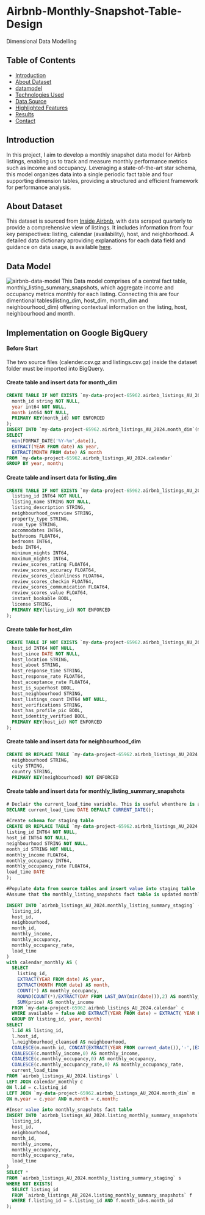 # Airbnb-Monthly-Snapshot-Table-Design
Dimensional Data Modelling
## Table of Contents
- [Introduction](#introduction)
- [About Dataset](#about-dataset)
- [datamodel](#data-model)
- [Technologies Used](#technologies-used)
- [Data Source](#data-source)
- [Highlighted Features](#highlighted-features)
- [Results](#results)
- [Contact](#contact)

## Introduction
In this project, I aim to develop a monthly snapshot data model for Airbnb listings, enabling us to track and measure monthly performance metrics such as income and occupancy. Leveraging a state-of-the-art star schema, this model organizes data into a single periodic fact table and four supporting dimension tables, providing a structured and efficient framework for performance analysis.

## About Dataset
This dataset is sourced from [Inside Airbnb](https://insideairbnb.com/get-the-data/), with data scraped quarterly to provide a comprehensive view of listings. It includes information from four key perspectives: listing, calendar (availability), host, and neighborhood. A detailed data dictionary aproviding explanations for each data field and guidance on data usage, is available [here](https://docs.google.com/spreadsheets/d/1iWCNJcSutYqpULSQHlNyGInUvHg2BoUGoNRIGa6Szc4/edit?gid=1322284596#gid=1322284596). 

## Data Model
![airbnb-data-model](Airbnb-data-model.png)
This Data model comprises of a central fact table, monthly_listing_summary_snapshots, which aggregate income and occupancy metrics monthly for each listing. Connecting this are four dimentional tables(listing_dim, host_dim, month_dim and neighbourhood_dim) offering contextual information on the listing, host, neighbourhood and month.

## Implementation on Google BigQuery
#### Before Start
The two source files (calender.csv.gz and listings.csv.gz) inside the dataset folder must be imported into BigQuery.  
#### Create table and insert data for month_dim

```sql
CREATE TABLE IF NOT EXISTS `my-data-project-65962.airbnb_listings_AU_2024.month_dim` (
  month_id string NOT NULL, 
  year int64 NOT NULL,
  month int64 NOT NULL,
  PRIMARY KEY(month_id) NOT ENFORCED
);
INSERT INTO `my-data-project-65962.airbnb_listings_AU_2024.month_dim`(month_id,year,month)
SELECT
  min(FORMAT_DATE('%Y-%m',date)),
  EXTRACT(YEAR FROM date) AS year, 
  EXTRACT(MONTH FROM date) AS month
FROM `my-data-project-65962.airbnb_listings_AU_2024.calendar` 
GROUP BY year, month;
```
#### Create table and insert data for listing_dim

``` sql
CREATE TABLE IF NOT EXISTS `my-data-project-65962.airbnb_listings_AU_2024.listing_dim` (
  listing_id INT64 NOT NULL,
  listing_name STRING NOT NULL,
  listing_description STRING,
  neighbourhood_overview STRING,
  property_type STRING,
  room_type STRING,
  accommodates INT64,
  bathrooms FLOAT64,
  bedrooms INT64,
  beds INT64,
  minimum_nights INT64,
  maximum_nights INT64,
  review_scores_rating FLOAT64,
  review_scores_accuracy FLOAT64, 
  review_scores_cleanliness FLOAT64,
  review_scores_checkin FLOAT64,
  review_scores_communication FLOAT64,
  review_scores_value FLOAT64, 
  instant_bookable BOOL,
  license STRING,
  PRIMARY KEY(listing_id) NOT ENFORCED
);
```

#### Create table for host_dim
```sql
CREATE TABLE IF NOT EXISTS `my-data-project-65962.airbnb_listings_AU_2024.host_dim` (
  host_id INT64 NOT NULL,
  host_since DATE NOT NULL,
  host_location STRING,
  host_about STRING,
  host_response_time STRING,
  host_response_rate FLOAT64, 
  host_acceptance_rate FLOAT64,
  host_is_superhost BOOL,
  host_neighbourhood STRING,
  host_listings_count INT64 NOT NULL, 
  host_verifications STRING,
  host_has_profile_pic BOOL, 
  host_identity_verified BOOL,
  PRIMARY KEY(host_id) NOT ENFORCED
);


  ```
#### Create table and insert data for neighbourhood_dim
```sql
CREATE OR REPLACE TABLE `my-data-project-65962.airbnb_listings_AU_2024.neighbourhood_dim`(
  neighbourhood STRING,
  city STRING,
  country STRING,
  PRIMARY KEY(neighbourhood) NOT ENFORCED
```
#### Create table and insert data for monthly_listing_summary_snapshots
``` SQL
# Declair the current_load_time varieble. This is useful whenthere is a event of failure, we know the point in time we have to restart the process from.
DECLARE current_load_time DATE DEFAULT CURRENT_DATE();

#Create schema for staging table
CREATE OR REPLACE TABLE `my-data-project-65962.airbnb_listings_AU_2024.monthly_listing_summary_staging`(
listing_id INT64 NOT NULL,
host_id INT64 NOT NULL,
neighbourhood STRING NOT NULL,
month_id STRING NOT NULL,
monthly_income FLOAT64,
monthly_occupancy INT64,
monthly_occupancy_rate FLOAT64,
load_time DATE
);

#Populate data from source tables and insert value into staging table
#Assume that the monthly_listing_snapshots fact table is updated monthly at the start of every month

INSERT INTO `airbnb_listings_AU_2024.monthly_listing_summary_staging` (
  listing_id,
  host_id,
  neighbourhood,
  month_id,
  monthly_income,
  monthly_occupancy,
  monthly_occupancy_rate,
  load_time
)
with calendar_monthly AS (
  SELECT 
    listing_id, 
    EXTRACT(YEAR FROM date) AS year, 
    EXTRACT(MONTH FROM date) AS month, 
    COUNT(*) AS monthly_occupancy,
    ROUND(COUNT(*)/EXTRACT(DAY FROM LAST_DAY(min(date))),2) AS monthly_occupancy_rate,  
    SUM(price) AS monthly_income
  FROM `my-data-project-65962.airbnb_listings_AU_2024.calendar` c
  WHERE available = false AND EXTRACT(YEAR FROM date) = EXTRACT( YEAR FROM CURRENT_DATE()) AND EXTRACT(MONTH FROM date) = EXTRACT( MONTH FROM CURRENT_DATE())-1
  GROUP BY listing_id, year, month)
SELECT 
  l.id AS listing_id, 
  l.host_id,
  l.neighbourhood_cleansed AS neighbourhood,
  COALESCE(m.month_id, CONCAT(EXTRACT(YEAR FROM current_date()),'-',(EXTRACT(MONTH FROM current_date())))) AS month_id,
  COALESCE(c.monthly_income,0) AS monthly_income, 
  COALESCE(c.monthly_occupancy,0) AS monthly_occupancy,
  COALESCE(c.monthly_occupancy_rate,0) AS monthly_occupancy_rate,
  current_load_time
FROM `airbnb_listings_AU_2024.listings` l
LEFT JOIN calendar_monthly c
ON l.id = c.listing_id
LEFT JOIN `my-data-project-65962.airbnb_listings_AU_2024.month_dim` m
ON m.year = c.year AND m.month = c.month;

#Inser value into monthly_snapshots fact table
INSERT INTO `airbnb_listings_AU_2024.listing_monthly_summary_snapshots`(
  listing_id,
  host_id,
  neighbourhood,
  month_id,
  monthly_income,
  monthly_occupancy,
  monthly_occupancy_rate,
  load_time
)
SELECT *
FROM `airbnb_listings_AU_2024.monthly_listing_summary_staging` s
WHERE NOT EXISTS(
  SELECT listing_id 
  FROM `airbnb_listings_AU_2024.listing_monthly_summary_snapshots` f 
  WHERE f.listing_id = s.listing_id AND f.month_id=s.month_id
);
```
